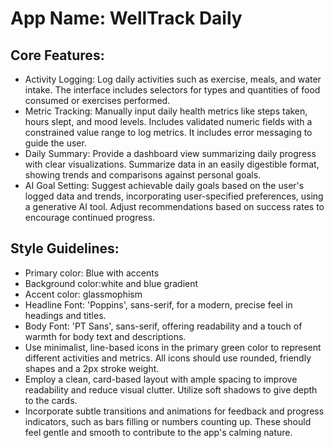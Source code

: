 # **App Name**: WellTrack Daily

## Core Features:

- Activity Logging: Log daily activities such as exercise, meals, and water intake. The interface includes selectors for types and quantities of food consumed or exercises performed.
- Metric Tracking: Manually input daily health metrics like steps taken, hours slept, and mood levels. Includes validated numeric fields with a constrained value range to log metrics. It includes error messaging to guide the user.
- Daily Summary: Provide a dashboard view summarizing daily progress with clear visualizations. Summarize data in an easily digestible format, showing trends and comparisons against personal goals.
- AI Goal Setting: Suggest achievable daily goals based on the user's logged data and trends, incorporating user-specified preferences, using a generative AI tool. Adjust recommendations based on success rates to encourage continued progress.

## Style Guidelines:

- Primary color: Blue with accents
- Background color:white and blue gradient
- Accent color: glassmophism
- Headline Font: 'Poppins', sans-serif, for a modern, precise feel in headings and titles.
- Body Font: 'PT Sans', sans-serif, offering readability and a touch of warmth for body text and descriptions.
- Use minimalist, line-based icons in the primary green color to represent different activities and metrics. All icons should use rounded, friendly shapes and a 2px stroke weight.
- Employ a clean, card-based layout with ample spacing to improve readability and reduce visual clutter. Utilize soft shadows to give depth to the cards.
- Incorporate subtle transitions and animations for feedback and progress indicators, such as bars filling or numbers counting up. These should feel gentle and smooth to contribute to the app's calming nature.